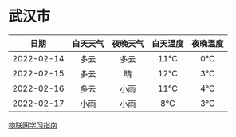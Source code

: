 # 武汉市
|日期|白天天气|夜晚天气|白天温度|夜晚温度|
|:--:|:--:|:--:|:--:|:--:|
|2022-02-14|多云|多云|11℃|0℃|
|2022-02-15|多云|晴|12℃|3℃|
|2022-02-16|多云|小雨|11℃|4℃|
|2022-02-17|小雨|小雨|8℃|3℃|
 
[物联网学习指南](http://doc.lziqi.top/IoT)
